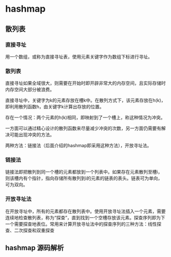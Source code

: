 # hashmap 

## 散列表

### 直接寻址

用一个数组，或称为直接寻址表，使用元素关键字作为数组下标进行寻址。

### 散列表

直接寻址如果全域很大，则需要在开始时即开辟非常大的内存空间，且实际存储时内存空间大部分被浪费。

直接寻址中，关键字为k的元素存放在槽k中。在散列方式下，该元素存放在h(k)，即利用散列函数h，由关键字k计算出存放的位置。

存在一个情况：两个元素的h(k)相同，即映射到了一个槽上，称这种情况为冲突。

一方面可以通过精心设计的散列函数来尽量减少冲突的次数，另一方面仍需要有解决可能出现冲突的方法。

两种方法：链接法（后面介绍的hashmap即采用这种方法），开放寻址法。

### 链接法

链接法即把散列到同一个槽的元素都放到一个列表中。如果存在元素散列至槽i，则该槽内有个指针，指向存储所有散列到i的元素的链表的表头。链表可为单向，可为双向。

### 开放寻址法

在开放寻址中，所有的元素都存在散列表中。使用开放寻址法插入一个元素，需要连续地检查散列表，称为“探查”，直到找到一个空槽存放该元素。探查序列即为下一个需要探查地表位。常用来计算开放寻址法中的探查序列的三种方法：线性探查、二次探查和双重探查

## hashmap 源码解析
